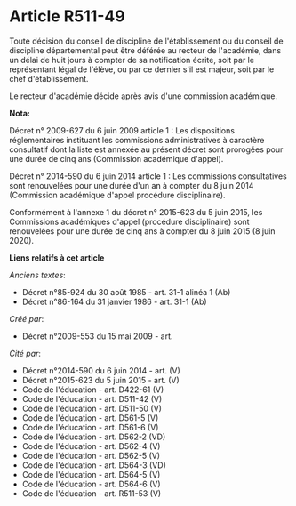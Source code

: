 # Article R511-49

Toute décision du conseil de discipline de l'établissement ou du conseil de discipline départemental peut être déférée au
recteur de l'académie, dans un délai de huit jours à compter de sa notification écrite, soit par le représentant légal de
l'élève, ou par ce dernier s'il est majeur, soit par le chef d'établissement.

Le recteur d'académie décide après avis d'une commission académique.

**Nota:**

Décret n° 2009-627 du 6 juin 2009 article 1 : Les dispositions réglementaires instituant les commissions administratives à
caractère consultatif dont la liste est annexée au présent décret sont prorogées pour une durée de cinq ans (Commission
académique d'appel).

Décret n° 2014-590 du 6 juin 2014 article 1 : Les commissions consultatives sont renouvelées pour une durée d'un an à compter
du 8 juin 2014 (Commission académique d'appel procédure disciplinaire).

Conformément à l'annexe 1 du décret n° 2015-623 du 5 juin 2015, les Commissions académiques d'appel (procédure disciplinaire)
sont renouvelées pour une durée de cinq ans à compter du 8 juin 2015 (8 juin 2020).

**Liens relatifs à cet article**

_Anciens textes_:

  - Décret n°85-924 du 30 août 1985 - art. 31-1 alinéa 1 (Ab)
  - Décret n°86-164 du 31 janvier 1986 - art. 31-1 (Ab)

_Créé par_:

  - Décret n°2009-553 du 15 mai 2009 - art.

_Cité par_:

  - Décret n°2014-590 du 6 juin 2014 - art. (V)
  - Décret n°2015-623 du 5 juin 2015 - art. (V)
  - Code de l'éducation - art. D422-61 (V)
  - Code de l'éducation - art. D511-42 (V)
  - Code de l'éducation - art. D511-50 (V)
  - Code de l'éducation - art. D561-5 (V)
  - Code de l'éducation - art. D561-6 (V)
  - Code de l'éducation - art. D562-2 (VD)
  - Code de l'éducation - art. D562-4 (V)
  - Code de l'éducation - art. D562-5 (V)
  - Code de l'éducation - art. D564-3 (VD)
  - Code de l'éducation - art. D564-5 (V)
  - Code de l'éducation - art. D564-6 (V)
  - Code de l'éducation - art. R511-53 (V)

